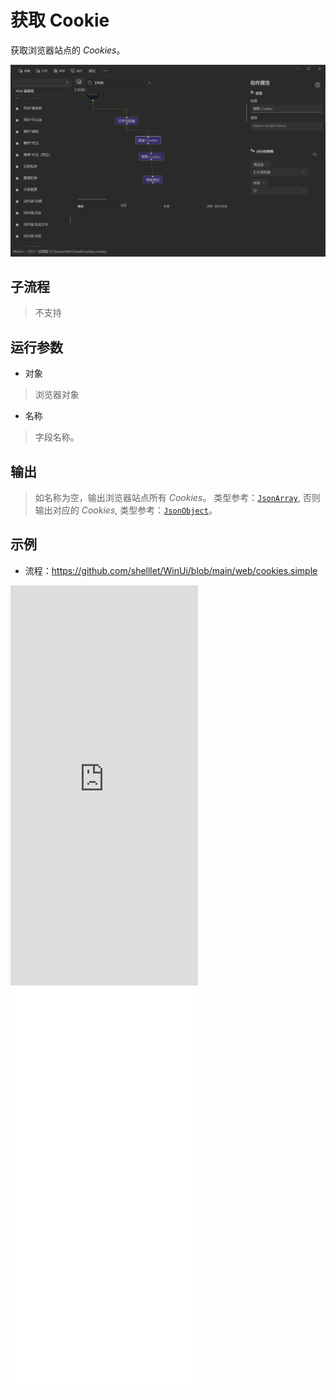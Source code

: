 # 获取 Cookie
获取浏览器站点的 *Cookies*。

![WebCookies](./images/19.png ':size=90%')

## 子流程
> 不支持


## 运行参数

* 对象
>   浏览器对象
* 名称
> 字段名称。


## 输出

> 如名称为空，输出浏览器站点所有 *Cookies*。 类型参考：[`JsonArray`](./types/JsonArray.md), 否则输出对应的 *Cookies*, 类型参考：[`JsonObject`](./types/JsonObject.md)。    

## 示例

* 流程：https://github.com/shelllet/WinUi/blob/main/web/cookies.simple

<iframe type="text/html" height="640px" src="https://www.youtube.com/embed/fUwvE-i2rjc" frameborder="0"></iframe>

<iframe src="//player.bilibili.com/player.html?bvid=BV1zr421w7aQ&page=1&autoplay=0" height='640px' scrolling="no" frameborder="no" framespacing="0" allowfullscreen="true"></iframe>